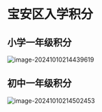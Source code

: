 # 宝安区入学积分

## 小学一年级积分

![image-20241010214439619](https://0071.oss-cn-shenzhen.aliyuncs.com/uPic/2024/1728567880-3m5y5e.png)

## 初中一年级积分

![image-20241010214502453](https://0071.oss-cn-shenzhen.aliyuncs.com/uPic/2024/1728567903-JamtQF.png)
